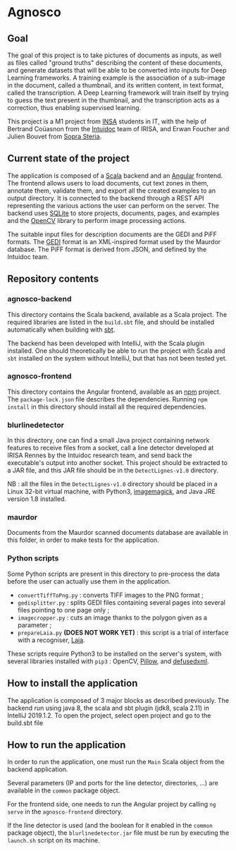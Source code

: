 # Agnosco
## Goal

The goal of this project is to take pictures of documents as inputs, as well as files called "ground truths" describing the content of these documents, and generate datasets that will be able to be converted into inputs for Deep Learning frameworks. A training example is the association of a sub-image in the document, called a thumbnail, and its written content, in text format, called the transcription. A Deep Learning framework will train itself by trying to guess the text present in the thumbnail, and the transcription acts as a correction, thus enabling supervised learning.

This project is a M1 project from [INSA](https://www.insa-rennes.fr/) students in IT, with the help of Bertrand Coüasnon from the [Intuidoc](https://www-intuidoc.irisa.fr/) team of IRISA, and Erwan Foucher and Julien Bouvet from [Sopra Steria](https://www.soprasteria.com/fr).

## Current state of the project

The application is composed of a [Scala](https://scala-lang.org/) backend and an [Angular](https://angular.io/) frontend. The frontend allows users to load documents, cut text zones in them, annotate them, validate them, and export all the created examples to an output directory. It is connected to the backend through a REST API representing the various actions the user can perform on the server. The backend uses [SQLite](https://sqlite.org/index.html) to store projects, documents, pages, and examples and the [OpenCV](https://opencv.org/) library to perform image processing actions.

The suitable input files for description documents are the GEDI and PiFF formats. The [GEDI](https://sourceforge.net/projects/gedigroundtruth/) format is an XML-inspired format used by the Maurdor database. The PiFF format is derived from JSON, and defined by the Intuidoc team.

## Repository contents

### agnosco-backend

This directory contains the Scala backend, available as a Scala project. The required libraries are listed in the `build.sbt` file, and should be installed automatically when building with [sbt](https://www.scala-sbt.org/).

The backend has been developed with IntelliJ, with the Scala plugin installed. One should theoretically be able to run the project with Scala and `sbt` installed on the system without IntelliJ, but that has not been tested yet.

### agnosco-frontend

This directory contains the Angular frontend, available as an [npm](https://www.npmjs.com/) project. The `package-lock.json` file describes the dependencies. Running `npm install` in this directory should install all the required dependencies.

### blurlinedetector

In this directory, one can find a small Java project containing network features to receive files from a socket, call a line detector developed at IRISA Rennes by the Intuidoc research team, and send back the executable's output into another socket. This project should be extracted to a JAR file, and this JAR file should be in the `DetectLignes-v1.0` directory.

NB : all the files in the `DetectLignes-v1.0` directory should be placed in a Linux 32-bit virtual machine, with Python3, [imagemagick](https://imagemagick.org/index.php), and Java JRE version 1.8 installed.

### maurdor

Documents from the Maurdor scanned documents database are available in this folder, in order to make tests for the application.

### Python scripts

Some Python scripts are present in this directory to pre-process the data before the user can actually use them in the application.

- `convertTiffToPng.py` : converts TIFF images to the PNG format ;
- `gedisplitter.py` : splits GEDI files containing several pages into several files pointing to one page only ;
- `imagecropper.py` : cuts an image thanks to the polygon given as a parameter ;
- `prepareLaia.py` **(DOES NOT WORK YET)** : this script is a trial of interface with a recogniser, [Laia](https://github.com/jpuigcerver/Laia/tree/master/egs/iam).

These scripts require Python3 to be installed on the server's system, with several libraries installed with `pip3` : OpenCV, [Pillow](https://python-pillow.org/), and [defusedxml](https://pypi.org/project/defusedxml/).

## How to install the application

The application is composed of 3 major blocks as described previously.
The backend run using java 8, the scala and sbt plugin (jdk8, scala 2.11) in IntelliJ 2019.1.2. To open the project, select open project and go to the build.sbt file 

## How to run the application

In order to run the application, one must run the `Main` Scala object from the backend application.

Several parameters (IP and ports for the line detector, directories, ...) are available in the `common` package object.

For the frontend side, one needs to run the Angular project by calling `ng serve` in the `agnosco-frontend` directory.

If the line detector is used (and the boolean for it enabled in the `common` package object), the `blurlinedetector.jar` file must be run by executing the `launch.sh` script on its machine.